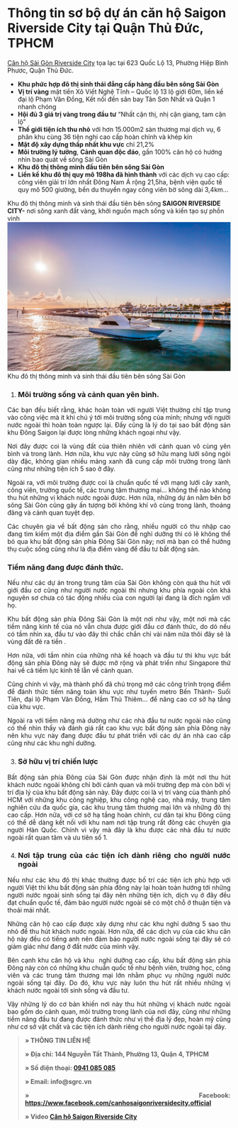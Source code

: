 # Thông tin sơ bộ dự án căn hộ Saigon Riverside City tại Quận Thủ Đức, TPHCM
<a href="https://namminh.com.vn/du-an/saigon-riverside-city">Căn hộ Sài Gòn Riverside City</a> tọa lạc tại 623 Quốc Lộ 13, Phường Hiệp Bình Phươc, Quận Thủ Đức. 
<ul>
 	<li><strong>Khu phức hợp đô thị sinh thái đẳng cấp hàng đầu bên sông Sài Gòn</strong></li>
 	<li><strong>Vị trí vàng</strong> mặt tiền Xô Viết Nghệ Tĩnh – Quốc lộ 13 lộ giới 60m, liền kề đại lộ Phạm Văn Đồng, Kết nối đến sân bay Tân Sơn Nhất và Quận 1 nhanh chóng</li>
 	<li><strong>Hội đủ 3 giá trị vàng trong đầu tư</strong> “Nhất cận thị, nhị cận giang, tam cận lộ”</li>
 	<li><strong>Thế giới tiện ích thu nhỏ</strong> với hơn 15.000m2 sàn thương mại dịch vụ, 6 phân khu cùng 36 tiện nghi cao cấp hoàn chỉnh và khép kín</li>
 	<li><strong>Mật độ xây dựng thấp nhất khu vực</strong> chỉ 21,2%</li>
 	<li><strong>Môi trường lý tưởng</strong>, <strong>Cảnh quan độc đáo</strong>, gần 100% căn hộ có hướng nhìn bao quát về sông Sài Gòn</li>
 	<li><strong>Khu đô thị thông minh đầu tiên bên sông Sài Gòn</strong></li>
 	<li><strong>Liền kề khu đô thị quy mô 198ha đã hình thành</strong> với các dịch vụ cao cấp: công viên giải trí lớn nhất Đông Nam Á rộng 21,5ha, bệnh viện quốc tế quy mô 500 giường, bến du thuyền ngay công viên bờ sông dài 3,4km…</li>
</ul> 

Khu đô thị thông minh và sinh thái đầu tiên bên sông<strong> SAIGON RIVERSIDE CITY-</strong> nơi sông xanh đất vàng, khởi nguồn mạch sống và kiến tạo sự phồn vinh 
<img src="https://raw.githubusercontent.com/canhosaigonriversidecity/2017/master/bg-news.jpg" alt="" border="0"  style="max-width:100%;">
Khu đô thị thông minh và sinh thái đầu tiên bên sông Sài Gòn
<ol style="text-align: justify;">
 	<li>
<h3><strong>Môi trường sống và cảnh quan yên bình.</strong></h3>
</li>
</ol>
<p style="text-align: justify;">Các bạn đều biết rằng, khác hoàn toàn với người Việt thường chỉ tập trung vào công việc mà ít khi chú ý tới môi trường sống của mình; nhưng với người nước ngoài thì hoàn toàn ngược lại. Đấy cũng là lý do tại sao bất động sản khu Đông Saigon lại được lòng những khách ngoại như vậy.</p>
<p style="text-align: justify;">Nơi đây được coi là vùng đất của thiên nhiên với cảnh quan vô cùng yên bình và trong lành. Hơn nữa, khu vực này cũng sở hữu mạng lưới sông ngòi dày đặc, không gian nhiều mảng xanh đã cung cấp môi trường trong lành cũng như những tiện ích 5 sao ở đây.</p>
<p style="text-align: justify;">Ngoài ra, với môi trường được coi là chuẩn quốc tế với mạng lưới cây xanh, công viên, trường quốc tế, các trung tâm thương mại… không thể nào không thu hút những vị khách nước ngoài được. Hơn nữa, những dự án nằm bên bờ sông Sài Gòn cũng gây ấn tượng bởi không khí vô cùng trong lành, thoáng đãng và cảnh quan tuyệt đẹp.</p>
 
<p style="text-align: justify;">Các chuyên gia về bất động sản cho rằng, nhiều người có thu nhập cao đang tìm kiếm một địa điểm gần Sài Gòn để nghỉ dưỡng thì có lẽ không thể bỏ qua khu bất động sản phía Đông Sài Gòn này; nơi mà bạn có thể hưởng thụ cuộc sống cũng như là địa điểm vàng để đầu tư bất động sản.</p>


<h3><strong>Tiềm năng đang được đánh thức.</strong></h3>
</ol>
<p style="text-align: justify;">Nếu như các dự án trong trung tâm của Sài Gòn không còn quá thu hút với giới đầu cơ cũng như người nước ngoài thì nhưng khu phía ngoài còn khá nguyên sơ chưa có tác động nhiều của con người lại đang là đích ngắm với họ.</p>
<p style="text-align: justify;">Khu bất động sản phía Đông Sài Gòn là một nơi như vậy, một nơi mà các tiềm năng kinh tế của nó vẫn chưa được giới đầu cơ đánh thức, do dó nếu có tầm nhìn xa, đầu tư vào đây thì chắc chắn chỉ vài năm nữa thôi đây sẽ là vùng đất đẻ ra tiền .</p>
<p style="text-align: justify;">Hơn nữa, với tầm nhìn của những nhà kế hoạch và đầu tư thì khu vực bất động sản phía Đông này sẽ được mở rộng và phát triển như Singapore thứ hai về cả tiềm lực kinh tế lẫn về cảnh quan.</p>
<p style="text-align: justify;">Cũng chính vì vậy, mà thành phố đã chú trọng mở các công trình trọng điểm để đánh thức tiềm năng toàn khu vực như tuyến metro Bến Thành- Suối Tiên, đại lộ Phạm Văn Đồng, Hầm Thủ Thiêm… để nâng cao cơ sở hạ tầng của khu vực.</p>
<p style="text-align: justify;">Ngoài ra với tiềm năng mà dường như các nhà đầu tư nước ngoài nào cũng có thể nhìn thấy và đánh giá rất cao khu vực bất động sản phía Đông này nên khu vực này đang được đầu tư phát triển với các dự án nhà cao cấp cũng như các khu nghỉ dưỡng.</p>

<ol style="text-align: justify;" start="3">
 	<li>
<h3><strong>Sở hữu vị trí chiến lược</strong></h3>
</li>
</ol>
<p style="text-align: justify;">Bất động sản phía Đông của Sài Gòn được nhận định là một nơi thu hút khách nước ngoài không chỉ bởi cảnh quan và môi trường đẹp mà còn bởi vị trí địa lý của khu bất động sản này. Đây được coi là vị trí vàng của thành phố HCM với những khu công nghiệp, khu công nghệ cao, nhà máy, trung tâm nghiên cứu đa quốc gia, các khu trung tâm thương mại lớn và những đô thị cao cấp. Hơn nữa, với cơ sở hạ tầng hoàn chỉnh, cư dân tại khu Đông cũng có thể dễ dàng kết nối với khu nam nơi tập trung rất đông các chuyên gia người Hàn Quốc. Chính vì vậy mà đây là khu được các nhà đầu tư nước ngoài rất quan tâm và ưu tiên số 1.</p>

<ol style="text-align: justify;" start="4">
 	<li>
<h3><strong>Nơi tập trung của các tiện ích dành riêng cho người nước ngoài</strong></h3>
</li>
</ol>
<p style="text-align: justify;">Nếu như các khu đô thị khác thường được bố trí các tiện ích phù hợp với người Việt thì khu bất động sản phía đông này lại hoàn toàn hướng tới những người nước ngoài sinh sống tại đây nên những tiện ích, dịch vụ ở đây đều đạt chuẩn quốc tế, đảm bảo người nước ngoài sẽ có một chỗ ở thuận tiện và thoải mái nhất.</p>
<p style="text-align: justify;">Những căn hộ cao cấp được xây dựng như các khu nghỉ dưỡng 5 sao thu nhỏ để thu hút khách nước ngoài. Hơn nữa, để các dịch vụ của các khu căn hộ này đều có tiếng anh nên đảm bảo người nước ngoài sống tại đây sẽ có giảm giác như đang ở đất nước của mình vậy.</p>
<p style="text-align: justify;">Bên cạnh khu căn hộ và khu  nghỉ dưỡng cao cấp, khu bất động sản phía Đông này còn có những khu chuẩn quốc tế như bệnh viên, trường học, công viên và các trung tâm thương mại lớn nhằm phục vụ những người nước ngoài sống tại đây. Do đó, khu vực này luôn thu hút rất nhiều những vị khách nước ngoài tới sinh sống và đầu tư.</p>
<p style="text-align: justify;">Vậy những lý do cơ bản khiến nơi này thu hút những vị khách nước ngoài bao gồm do cảnh quan, môi trường trong lành của nơi đây, cũng như những tiềm năng đầu tư đang được đánh thức như vị thế địa lý đẹp, hoàn mỹ cũng như cơ sở vật chất và các tiện ích dành riêng cho người nước ngoài tại đây.</p>
<blockquote>
<p style="text-align: justify;"><strong>» THÔNG TIN LIÊN HỆ</strong></p>
<p style="text-align: justify;"><strong>» Địa chỉ: 144 Nguyễn Tất Thành, Phường 13, Quận 4, TPHCM</strong></p>
 <p style="text-align: justify;"><strong>» Số điện thoại: <a href="tel:0941085085">0941 085 085</a></strong></p>
<p style="text-align: justify;"><strong>» Email: info@sgrc.vn</strong></p>
<p style="text-align: justify;"><strong>» Facebook: <a href="https://vi-vn.facebook.com/canhosaigonriversidecity.official/">https://www.facebook.com/canhosaigonriversidecity.official</a></strong></p> 
 <p style="text-align: justify;"><strong>» Video <a href="https://www.youtube.com/watch?v=01PFWCInBQI&t=5s"> Căn hộ Saigon Riverside City</a></strong></p> 
</blockquote>


